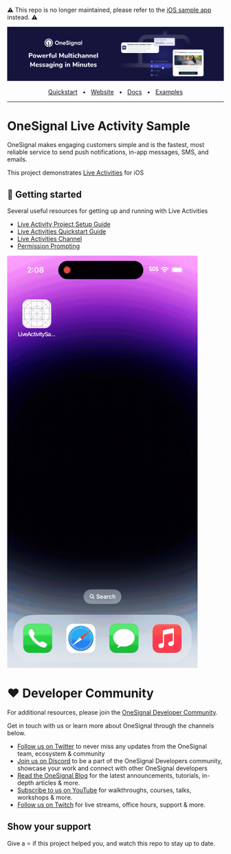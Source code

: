 ⚠️ This repo is no longer maintained, please refer to the [iOS sample app](https://github.com/OneSignalDevelopers/onesignal-ios-sample) instead. ⚠️

![OneSignal](https://raw.githubusercontent.com/OneSignalDevelopers/.github/main/assets/onesignal-banner.png)

<div align="center">
  <a href="https://documentation.onesignal.com/docs/onboarding-with-onesignal" target="_blank">Quickstart</a>
  <span>&nbsp;&nbsp;•&nbsp;&nbsp;</span>
  <a href="https://onesignal.com/" target="_blank">Website</a>
  <span>&nbsp;&nbsp;•&nbsp;&nbsp;</span>
  <a href="https://documentation.onesignal.com/docs" target="_blank">Docs</a>
  <span>&nbsp;&nbsp;•&nbsp;&nbsp;</span>
  <a href="https://github.com/OneSignalDevelopers" target="_blank">Examples</a>
  <br />
  <hr />
</div>

# OneSignal Live Activity Sample

OneSignal makes engaging customers simple and is the fastest, most reliable service to send push notifications, in-app messages, SMS, and emails.

This project demonstrates [Live Activities](https://developer.apple.com/documentation/activitykit/displaying-live-data-with-live-activities) for iOS

## 🚦 Getting started

Several useful resources for getting up and running with Live Activities

- [Live Activity Project Setup Guide](https://documentation.onesignal.com/docs/how-to-send-a-live-activity)
- [Live Activities Quickstart Guide](https://documentation.onesignal.com/docs/live-activities-quickstart)
- [Live Activities Channel](https://documentation.onesignal.com/docs/live-activities)
- [Permission Prompting](https://documentation.onesignal.com/docs/permission-prompting)

<img src="./assets/live-activity.gif"/>

# ❤️ Developer Community

For additional resources, please join the [OneSignal Developer Community](https://onesignal.com/onesignal-developers).

Get in touch with us or learn more about OneSignal through the channels below.

- [Follow us on Twitter](https://twitter.com/onesignaldevs) to never miss any updates from the OneSignal team, ecosystem & community
- [Join us on Discord](https://discord.gg/EP7gf6Uz7G) to be a part of the OneSignal Developers community, showcase your work and connect with other OneSignal developers
- [Read the OneSignal Blog](https://onesignal.com/blog/) for the latest announcements, tutorials, in-depth articles & more.
- [Subscribe to us on YouTube](https://www.youtube.com/channel/UCe63d5EDQsSkOov-bIE_8Aw/featured) for walkthroughs, courses, talks, workshops & more.
- [Follow us on Twitch](https://www.twitch.tv/onesignaldevelopers) for live streams, office hours, support & more.

## Show your support

Give a ⭐️ if this project helped you, and watch this repo to stay up to date.
